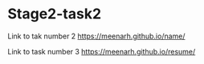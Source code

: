 # Stage2-task2

Link to tak number 2
https://meenarh.github.io/name/


Link to task number 3
https://meenarh.github.io/resume/
